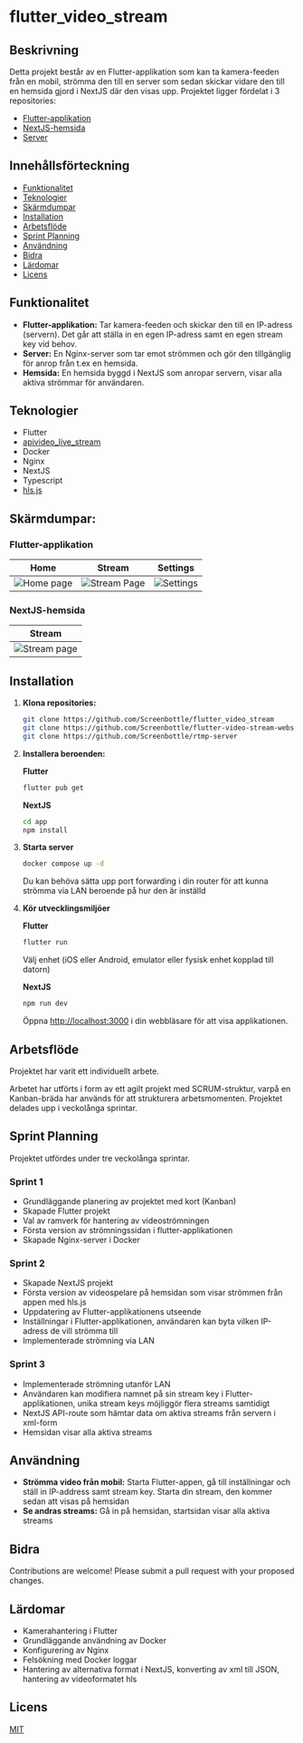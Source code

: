 # flutter_video_stream

## Beskrivning

Detta projekt består av en Flutter-applikation som kan ta kamera-feeden från en mobil, strömma den till en server som sedan skickar vidare den till en hemsida gjord i NextJS där den visas upp.
Projektet ligger fördelat i 3 repositories:

- [Flutter-applikation](https://github.com/Screenbottle/flutter_video_stream)
- [NextJS-hemsida](https://github.com/Screenbottle/flutter-video-stream-website)
- [Server](https://github.com/Screenbottle/rtmp-server)

## Innehållsförteckning

- [Funktionalitet](#funktionalitet)
- [Teknologier](#teknologier)
- [Skärmdumpar](#skärmdumpar)
- [Installation](#installation)
- [Arbetsflöde](#arbetsflöde)
- [Sprint Planning](#sprint-planning)
- [Användning](#användning)
- [Bidra](#bidra)
- [Lärdomar](#lärdomar)
- [Licens](#licens)

## Funktionalitet

- **Flutter-applikation:** Tar kamera-feeden och skickar den till en IP-adress (servern). Det går att ställa in en egen IP-adress samt en egen stream key vid behov.
- **Server:** En Nginx-server som tar emot strömmen och gör den tillgänglig för anrop från t.ex en hemsida.
- **Hemsida:** En hemsida byggd i NextJS som anropar servern, visar alla aktiva strömmar för användaren.

## Teknologier

- Flutter
- [apivideo_live_stream](https://pub.dev/packages/apivideo_live_stream)
- Docker
- Nginx
- NextJS
- Typescript
- [hls.js](https://www.npmjs.com/package/hls.js/v/0.8.5)

## Skärmdumpar:

### Flutter-applikation

|                Home                   |              Stream                       |                  Settings                |
| :-----------------------------------: | :---------------------------------------: | :--------------------------------------: |
| ![Home page](readme/flutter/home.png) | ![Stream Page](readme/flutter/stream.png) | ![Settings](readme/flutter/settings.png) |

### NextJS-hemsida

|                Stream                |
| :----------------------------------: |
| ![Stream page](readme/nextjs/stream.png) |

## Installation

1.  **Klona repositories:**

    ```bash
    git clone https://github.com/Screenbottle/flutter_video_stream
    git clone https://github.com/Screenbottle/flutter-video-stream-website
    git clone https://github.com/Screenbottle/rtmp-server
    ```

2.  **Installera beroenden:**

    **Flutter**
    ```bash
    flutter pub get
    ```

    **NextJS**
    ```bash
    cd app
    npm install
    ```

3. **Starta server**
    ```bash
    docker compose up -d
    ```

    Du kan behöva sätta upp port forwarding i din router för att kunna strömma via LAN beroende på hur den är inställd

4. **Kör utvecklingsmiljöer**

    **Flutter**
    ```bash
    flutter run
    ```
    Välj enhet (iOS eller Android, emulator eller fysisk enhet kopplad till datorn)

    **NextJS**
    ```bash
    npm run dev
    ```
    Öppna [http://localhost:3000](http://localhost:3000) i din webbläsare för att visa applikationen.

## Arbetsflöde

Projektet har varit ett individuellt arbete.

Arbetet har utförts i form av ett agilt projekt med SCRUM-struktur, varpå en Kanban-bräda har används för att strukturera arbetsmomenten. Projektet delades upp i veckolånga sprintar.

## Sprint Planning

Projektet utfördes under tre veckolånga sprintar.

### Sprint 1

- Grundläggande planering av projektet med kort (Kanban)
- Skapade Flutter projekt
- Val av ramverk för hantering av videoströmningen
- Första version av strömningssidan i flutter-applikationen
- Skapade Nginx-server i Docker

### Sprint 2

- Skapade NextJS projekt
- Första version av videospelare på hemsidan som visar strömmen från appen med hls.js
- Uppdatering av Flutter-applikationens utseende
- Inställningar i Flutter-applikationen, användaren kan byta vilken IP-adress de vill strömma till
- Implementerade strömning via LAN

### Sprint 3

- Implementerade strömning utanför LAN
- Användaren kan modifiera namnet på sin stream key i Flutter-applikationen, unika stream keys möjliggör flera streams samtidigt
- NextJS API-route som hämtar data om aktiva streams från servern i xml-form
- Hemsidan visar alla aktiva streams

## Användning

- **Strömma video från mobil:** Starta Flutter-appen, gå till inställningar och ställ in IP-address samt stream key. Starta din stream, den kommer sedan att visas på hemsidan
- **Se andras streams:** Gå in på hemsidan, startsidan visar alla aktiva streams

## Bidra

Contributions are welcome! Please submit a pull request with your proposed changes.

## Lärdomar

- Kamerahantering i Flutter
- Grundläggande användning av Docker 
- Konfigurering av Nginx
- Felsökning med Docker loggar
- Hantering av alternativa format i NextJS, konverting av xml till JSON, hantering av videoformatet hls

## Licens

[MIT](LICENSE)